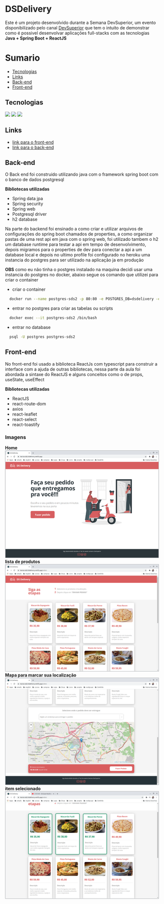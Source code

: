 # DSDelivery

  Este é um projeto desenvolvido durante a Semana DevSuperior, um evento disponibilizado pelo canal [DevSuperior](https://www.youtube.com/c/DevSuperior) que tem o intuito de demonstrar como é possivel desenvolvar aplicações full-stacks com as tecnologias **Java + Spring Boot + ReactJS**


# Sumario

+ [Tecnologias](#Tecnologias)
+ [Links](#Links)
+ [Back-end](#Back-end)
+ [Front-end](#Front-end)

## Tecnologias
![](https://img.shields.io/badge/Java-11-red) ![](https://img.shields.io/badge/ReactJS-17-blue) ![](https://img.shields.io/badge/Spring%20Boot-2.4-green) 

## Links

+ [link para o front-end](https://marcos-sds2-dsdelivery.netlify.app)
+ [link para o back-end](https://marcos-sds2-delivery.herokuapp.com/products)

## Back-end

O Back end foi construido utilizando java com o framework spring boot com o banco de dados postgresql

**Bibliotecas utilizadas**
+ Spring data jpa
+ Spring security
+ Spring web
+ Postgresql driver
+ h2 database

Na parte do backend foi ensinado a como criar e utilizar arquivos de configurações do spring boot chamados de properties,
a como organizar pastas de uma rest api em java com o spring web, foi utilizado tambem o h2 um database runtime para testar a api em tempo de desenvolvimento, depois migramos para o properties de dev para conectar a api a um database local e depois no ultimo profile foi configurado no heroku uma instancia do postgres para ser utilizado na aplicação ja em produção   

**OBS**
como eu não tinha o postgres instalado na maquina decidi usar uma instancia do postgres no docker, abaixo segue os comando que utilizei para criar o container

+ criar o container 

~~~Bash
  docker run --name postgres-sds2 -p 80:80 -e POSTGRES_DB=dsdelivery -e POSTGRES_USER=postgres -e POSTGRES_PASSWORD=postgres -d postgres
~~~

+ entrar no postgres para criar as tabelas ou scripts  
~~~Bash
  docker exec --it postgres-sds2 /bin/bash
~~~

+ entrar no database
~~~Bash
  psql -U postgres postgres-sds2
~~~


## Front-end

No front-end foi usado a biblioteca ReactJs com typescript para construir a interface com a ajuda de outras bibliotecas, nessa parte da aula foi abordada a sintaxe do ReactJS e alguns conceitos como o de props, useState, useEffect

**Bibliotecas utilizadas**
+ ReactJS
+ react-route-dom
+ axios
+ react-leaflet
+ react-select
+ react-toastify

### **Imagens**

**Home**
![home](./assets/home.png)
**lista de produtos**
![home](./assets/orders.png)
**Mapa para marcar sua localização**
![home](./assets/mapa.png)
**item selecionado**
![home](./assets/orders-selected.png)


